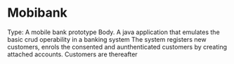 # Mobibank
Type: A mobile bank prototype
Body.
A java application that emulates the basic crud operability in a banking system
The system registers new customers, enrols the consented and aunthenticated customers by creating attached accounts.
Customers are thereafter 
